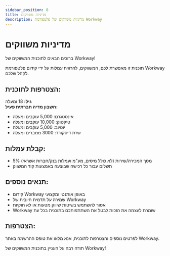 ```yaml
---
sidebar_position: 8
title: מדיניות משווקים
description: מדיניות משווקים של פלטפורמת Workway
---
```


# מדיניות משווקים
ברוכים הבאים לתוכנית המשווקים של Workway!

תוכנית זו מאפשרת לכם, המשווקים, להרוויח עמלות על ידי קידום פלטפורמת Workway לקהל שלכם.

## הצטרפות לתוכנית:

**גיל:** 18 ומעלה  
**חשבון מדיה חברתית פעיל:**
- אינסטגרם: 5,000 עוקבים ומעלה
- טיקטוק: 10,000 עוקבים ומעלה
- יוטיוב: 5,000 עוקבים ומעלה
- שרת דיסקורד: 3000 ממברים ומעלה

## קבלת עמלות:

- 5% מסך המכירה/שירות (לא כולל מיסים, מע"מ ועמלות בנק/חברות אשראי)
- תשלום עבור כל רכישה שבוצעה באמצעות קוד המשווק

## תנאים נוספים:

- קידום Workway באופן אותנטי ומקצועי
- שמירה על תדמית חיובית של Workway
- אסור להשתמש בשיטות שיווק מטעות או לא חוקיות
- Workway שומרת לעצמה את הזכות לבטל את השתתפותכם בתוכנית בכל עת

## הצטרפות:

לפרטים נוספים והצטרפות לתוכנית, אנא מלאו את טופס ההרשמה באתר Workway.

תודה רבה על העניין בתוכנית המשווקים של Workway!
